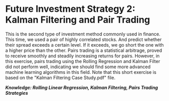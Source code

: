 # Future Investment Strategy 2: Kalman Filtering and Pair Trading

This is the second type of investment method commonly used in finance. This time, we used a pair of highly correlated stocks. And predict whether 
their spread exceeds a certain level. If it exceeds, we go short the one with a higher price than the other. Pairs trading is a statistical
arbitrage, proved to receive smoothly and steadily increasing returns for pairs. However, in this exercise, pairs trading using the Rolling Regression
and Kalman Filter did not perform well, indicating we should find some more advanced machine learning algorithms in this field. Note that this short exercise is based on the "Kalman Filtering Case Study.pdf" file.

***Knowledge: Rolling Linear Regression, Kalman Filtering, Pairs Trading Strategies***

